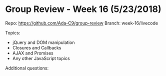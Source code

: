# Group Review - Week 16 (5/23/2018)

Repo: https://github.com/Ada-C9/group-review
Branch: week-16/livecode

Topics:
* jQuery and DOM manipulation
* Closures and Callbacks
* AJAX and Promises
* Any other JavaScript topics

Additional questions:
